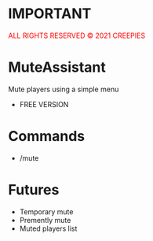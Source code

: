 # IMPORTANT
<p style="color: red;">ALL RIGHTS RESERVED © 2021 CREEPIES</p>




# MuteAssistant
Mute players using a simple menu
- FREE VERSION

# Commands
- /mute

# Futures
- Temporary mute
- Premently mute
- Muted players list
